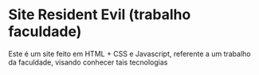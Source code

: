 # Site Resident Evil (trabalho faculdade)

Este é um site feito em HTML + CSS e Javascript, referente a um trabalho da faculdade, visando conhecer tais tecnologias

